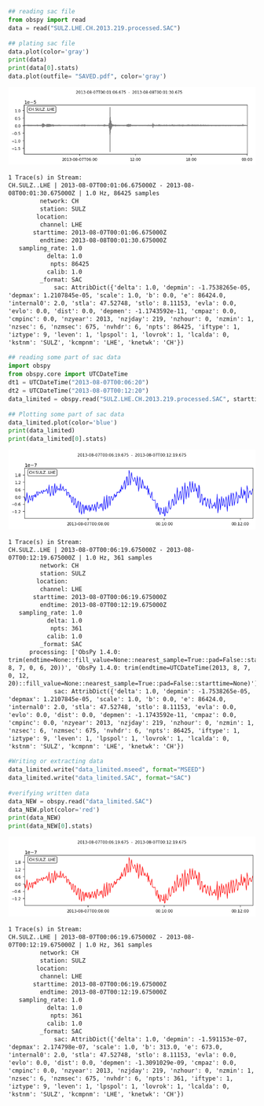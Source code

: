 ```python
## reading sac file
from obspy import read
data = read("SULZ.LHE.CH.2013.219.processed.SAC")

```


```python
## plating sac file
data.plot(color='gray')
print(data) 
print(data[0].stats) 
data.plot(outfile= "SAVED.pdf", color='gray')
```


    
![png](OBS_READ_WRITE_files/OBS_READ_WRITE_1_0.png)
    


    1 Trace(s) in Stream:
    CH.SULZ..LHE | 2013-08-07T00:01:06.675000Z - 2013-08-08T00:01:30.675000Z | 1.0 Hz, 86425 samples
             network: CH
             station: SULZ
            location: 
             channel: LHE
           starttime: 2013-08-07T00:01:06.675000Z
             endtime: 2013-08-08T00:01:30.675000Z
       sampling_rate: 1.0
               delta: 1.0
                npts: 86425
               calib: 1.0
             _format: SAC
                 sac: AttribDict({'delta': 1.0, 'depmin': -1.7538265e-05, 'depmax': 1.2107845e-05, 'scale': 1.0, 'b': 0.0, 'e': 86424.0, 'internal0': 2.0, 'stla': 47.52748, 'stlo': 8.11153, 'evla': 0.0, 'evlo': 0.0, 'dist': 0.0, 'depmen': -1.1743592e-11, 'cmpaz': 0.0, 'cmpinc': 0.0, 'nzyear': 2013, 'nzjday': 219, 'nzhour': 0, 'nzmin': 1, 'nzsec': 6, 'nzmsec': 675, 'nvhdr': 6, 'npts': 86425, 'iftype': 1, 'iztype': 9, 'leven': 1, 'lpspol': 1, 'lovrok': 1, 'lcalda': 0, 'kstnm': 'SULZ', 'kcmpnm': 'LHE', 'knetwk': 'CH'})



```python
## reading some part of sac data
import obspy
from obspy.core import UTCDateTime
dt1 = UTCDateTime("2013-08-07T00:06:20")
dt2 = UTCDateTime("2013-08-07T00:12:20")
data_limited = obspy.read("SULZ.LHE.CH.2013.219.processed.SAC", starttime=dt1, endtime=dt2)

```


```python
## Plotting some part of sac data
data_limited.plot(color='blue')
print(data_limited) 
print(data_limited[0].stats) 
```


    
![png](OBS_READ_WRITE_files/OBS_READ_WRITE_3_0.png)
    


    1 Trace(s) in Stream:
    CH.SULZ..LHE | 2013-08-07T00:06:19.675000Z - 2013-08-07T00:12:19.675000Z | 1.0 Hz, 361 samples
             network: CH
             station: SULZ
            location: 
             channel: LHE
           starttime: 2013-08-07T00:06:19.675000Z
             endtime: 2013-08-07T00:12:19.675000Z
       sampling_rate: 1.0
               delta: 1.0
                npts: 361
               calib: 1.0
             _format: SAC
          processing: ['ObsPy 1.4.0: trim(endtime=None::fill_value=None::nearest_sample=True::pad=False::starttime=UTCDateTime(2013, 8, 7, 0, 6, 20))', 'ObsPy 1.4.0: trim(endtime=UTCDateTime(2013, 8, 7, 0, 12, 20)::fill_value=None::nearest_sample=True::pad=False::starttime=None)']
                 sac: AttribDict({'delta': 1.0, 'depmin': -1.7538265e-05, 'depmax': 1.2107845e-05, 'scale': 1.0, 'b': 0.0, 'e': 86424.0, 'internal0': 2.0, 'stla': 47.52748, 'stlo': 8.11153, 'evla': 0.0, 'evlo': 0.0, 'dist': 0.0, 'depmen': -1.1743592e-11, 'cmpaz': 0.0, 'cmpinc': 0.0, 'nzyear': 2013, 'nzjday': 219, 'nzhour': 0, 'nzmin': 1, 'nzsec': 6, 'nzmsec': 675, 'nvhdr': 6, 'npts': 86425, 'iftype': 1, 'iztype': 9, 'leven': 1, 'lpspol': 1, 'lovrok': 1, 'lcalda': 0, 'kstnm': 'SULZ', 'kcmpnm': 'LHE', 'knetwk': 'CH'})



```python
#Writing or extracting data
data_limited.write("data_limited.mseed", format="MSEED")
data_limited.write("data_limited.SAC", format="SAC")


```


```python
#verifying written data
data_NEW = obspy.read("data_limited.SAC")
data_NEW.plot(color='red')
print(data_NEW) 
print(data_NEW[0].stats) 
```


    
![png](OBS_READ_WRITE_files/OBS_READ_WRITE_5_0.png)
    


    1 Trace(s) in Stream:
    CH.SULZ..LHE | 2013-08-07T00:06:19.675000Z - 2013-08-07T00:12:19.675000Z | 1.0 Hz, 361 samples
             network: CH
             station: SULZ
            location: 
             channel: LHE
           starttime: 2013-08-07T00:06:19.675000Z
             endtime: 2013-08-07T00:12:19.675000Z
       sampling_rate: 1.0
               delta: 1.0
                npts: 361
               calib: 1.0
             _format: SAC
                 sac: AttribDict({'delta': 1.0, 'depmin': -1.591153e-07, 'depmax': 2.174798e-07, 'scale': 1.0, 'b': 313.0, 'e': 673.0, 'internal0': 2.0, 'stla': 47.52748, 'stlo': 8.11153, 'evla': 0.0, 'evlo': 0.0, 'dist': 0.0, 'depmen': -1.3091029e-09, 'cmpaz': 0.0, 'cmpinc': 0.0, 'nzyear': 2013, 'nzjday': 219, 'nzhour': 0, 'nzmin': 1, 'nzsec': 6, 'nzmsec': 675, 'nvhdr': 6, 'npts': 361, 'iftype': 1, 'iztype': 9, 'leven': 1, 'lpspol': 1, 'lovrok': 1, 'lcalda': 0, 'kstnm': 'SULZ', 'kcmpnm': 'LHE', 'knetwk': 'CH'})

